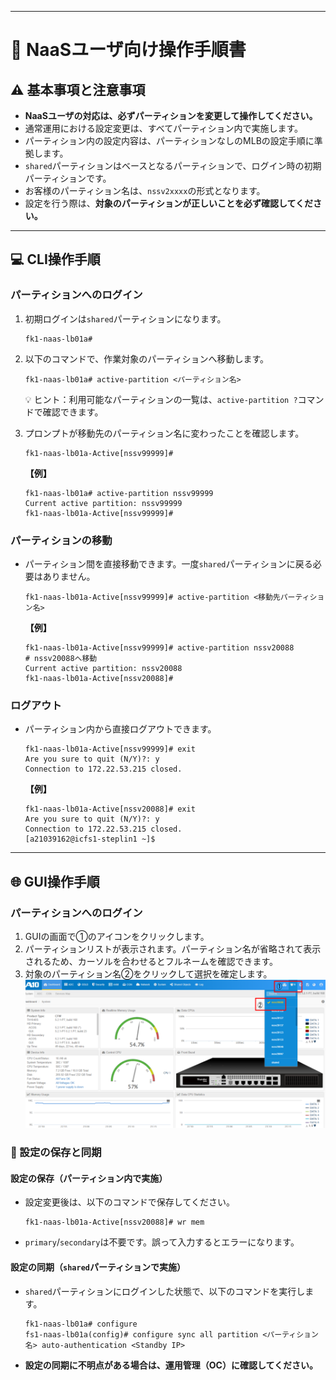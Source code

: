 -----

# 📖 NaaSユーザ向け操作手順書

## ⚠️ 基本事項と注意事項

  - **NaaSユーザの対応は、必ずパーティションを変更して操作してください。**
  - 通常運用における設定変更は、すべてパーティション内で実施します。
  - パーティション内の設定内容は、パーティションなしのMLBの設定手順に準拠します。
  - `shared`パーティションはベースとなるパーティションで、ログイン時の初期パーティションです。
  - お客様のパーティション名は、`nssv2xxxx`の形式となります。
  - 設定を行う際は、**対象のパーティションが正しいことを必ず確認してください。**

-----

## 💻 CLI操作手順

### パーティションへのログイン

1.  初期ログインは`shared`パーティションになります。

    ```
    fk1-naas-lb01a#
    ```

2.  以下のコマンドで、作業対象のパーティションへ移動します。

    ```
    fk1-naas-lb01a# active-partition <パーティション名>
    ```

    💡 ヒント：利用可能なパーティションの一覧は、`active-partition ?`コマンドで確認できます。

3.  プロンプトが移動先のパーティション名に変わったことを確認します。

    ```
    fk1-naas-lb01a-Active[nssv99999]#
    ```

    **【例】**

    ```
    fk1-naas-lb01a# active-partition nssv99999
    Current active partition: nssv99999
    fk1-naas-lb01a-Active[nssv99999]#
    ```

### パーティションの移動

  - パーティション間を直接移動できます。一度`shared`パーティションに戻る必要はありません。
    ```
    fk1-naas-lb01a-Active[nssv99999]# active-partition <移動先パーティション名>
    ```
    **【例】**
    ```
    fk1-naas-lb01a-Active[nssv99999]# active-partition nssv20088
    # nssv20088へ移動
    Current active partition: nssv20088
    fk1-naas-lb01a-Active[nssv20088]#
    ```

### ログアウト

  - パーティション内から直接ログアウトできます。
    ```
    fk1-naas-lb01a-Active[nssv99999]# exit
    Are you sure to quit (N/Y)?: y
    Connection to 172.22.53.215 closed.
    ```
    **【例】**
    ```
    fk1-naas-lb01a-Active[nssv20088]# exit
    Are you sure to quit (N/Y)?: y
    Connection to 172.22.53.215 closed.
    [a21039162@icfs1-steplin1 ~]$
    ```

-----

## 🌐 GUI操作手順

### パーティションへのログイン

1.  GUIの画面で①のアイコンをクリックします。
2.  パーティションリストが表示されます。パーティション名が省略されて表示されるため、カーソルを合わせるとフルネームを確認できます。
3.  対象のパーティション名②をクリックして選択を確定します。
![私の画像](https://github.com/kkurashita/procedure-manual/blob/main/image/A10_Thunder_%E3%83%91%E3%83%BC%E3%83%86%E3%82%A3%E3%82%B7%E3%83%A7%E3%83%B3%E3%81%AE%E3%83%AD%E3%82%B0%E3%82%A4%E3%83%B3GUI.png)

### 💾 設定の保存と同期

#### 設定の保存（パーティション内で実施）

  - 設定変更後は、以下のコマンドで保存してください。
    ```
    fk1-naas-lb01a-Active[nssv20088]# wr mem
    ```
  - `primary`/`secondary`は不要です。誤って入力するとエラーになります。

#### 設定の同期（`shared`パーティションで実施）

  - `shared`パーティションにログインした状態で、以下のコマンドを実行します。
    ```
    fk1-naas-lb01a# configure
    fs1-naas-lb01a(config)# configure sync all partition <パーティション名> auto-authentication <Standby IP>
    ```
  - **設定の同期に不明点がある場合は、運用管理（OC）に確認してください。**
